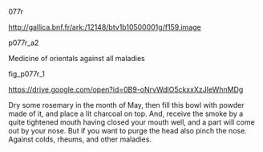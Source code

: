 077r

http://gallica.bnf.fr/ark:/12148/btv1b10500001g/f159.image

p077r_a2

Medicine of orientals against all maladies

fig_p077r_1

https://drive.google.com/open?id=0B9-oNrvWdlO5ckxxXzJIeWhnMDg

Dry some rosemary in the month of May, then fill this bowl with powder made of it, and place a lit charcoal on top. And, receive the smoke by a quite tightened mouth having closed your mouth well, and a part will come out by your nose. But if you want to purge the head also pinch the nose.  Against colds, rheums, and other maladies.
